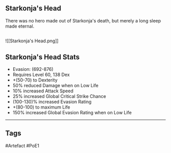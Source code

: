 ## Starkonja's Head
There was no hero made out of Starkonja's death,
but merely a long sleep made eternal.
##
![[Starkonja's Head.png]]
## Starkonja's Head Stats
- Evasion: (692-876)
- Requires Level 60, 138 Dex
- +(50-70) to Dexterity
- 50% reduced Damage when on Low Life
- 10% increased Attack Speed
- 25% increased Global Critical Strike Chance
- (100-130)% increased Evasion Rating
- +(80-100) to maximum Life
- 150% increased Global Evasion Rating when on Low Life


---
## Tags
#Artefact
#PoE1